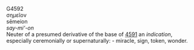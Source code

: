 <body>
  <p>G4592<br>  σημεῖον  <br> sēmeion  <br><i>say-mi‘-on </i><br>Neuter of a presumed derivative of the base of <a href="g4591.htm">4591</a>  an <i>indication</i>, especially ceremonially or supernaturally: - miracle, sign, token, wonder.<br></p>
 </body>